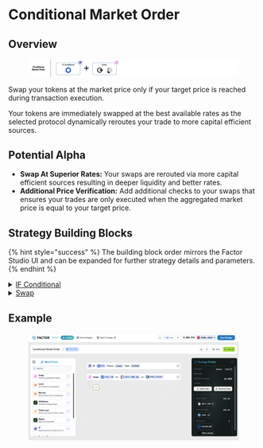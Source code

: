 # Conditional Market Order

## Overview

<figure><img src="../../../.gitbook/assets/image (8) (1).png" alt=""><figcaption></figcaption></figure>

Swap your tokens at the market price only if your target price is reached during transaction execution.&#x20;

Your tokens are immediately swapped at the best available rates as the selected protocol dynamically reroutes your trade to more capital efficient sources.

## Potential Alpha

* **Swap At Superior Rates:** Your swaps are rerouted via more capital efficient sources resulting in deeper liquidity and better rates.
* **Additional Price Verification:** Add additional checks to your swaps that ensures your trades are only executed when the aggregated market price is equal to your target price.

## Strategy Building Blocks

{% hint style="success" %}
The building block order mirrors the Factor Studio UI and can be expanded for further strategy details and parameters.
{% endhint %}

<details>

<summary><a href="../../../factor-studio/factor-studio/conditional-strategies.md">IF Conditional</a></summary>

* Specify your target price and condition for the swap.
  * Token purchases: Only execute the swap if `marketPrice` is ≤ `targetPrice`
  * Token sales: Only execute the swap if `marketPrice` is ≥ `targetPrice`

</details>

<details>

<summary><a href="../../../factor-building-blocks/swap/">Swap</a></summary>

* Select the tokens to swap
  * Token purchases: Input token is the token to swap from and output token is the target token.
  * Token sales: Input token is the token to sell and output token is the token to receive.
* Input token amount

</details>

## Example

<figure><img src="../../../.gitbook/assets/image (1) (1) (1) (1) (1) (1) (1) (1) (1) (1).png" alt=""><figcaption></figcaption></figure>
